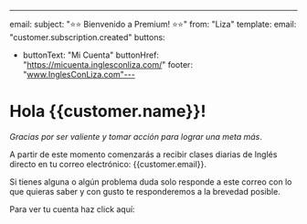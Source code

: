 ---
email:
  subject: "⭐⭐️ Bienvenido a Premium! ⭐️⭐"
  from: "Liza"
template:
  email: "customer.subscription.created"
buttons:
  - buttonText: "Mi Cuenta"
    buttonHref: "https://micuenta.inglesconliza.com/"
footer: "www.InglesConLiza.com"---
# Hola {{customer.name}}!

_Gracias por ser valiente y tomar acción para lograr una meta más_.

A partir de este momento comenzarás a recibir clases diarias de Inglés directo en tu correo electrónico: {{customer.email}}.

Si tienes alguna o algún problema duda solo responde a este correo con lo que quieras saber y con gusto te responderemos a la brevedad posible.

Para ver tu cuenta haz click aquí:
